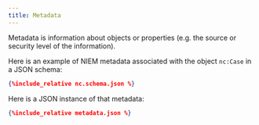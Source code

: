 ```yaml
---
title: Metadata
---
```

Metadata is information about objects or properties (e.g. the source or security level of the information).

Here is an example of NIEM metadata associated with the object `nc:Case` in a JSON schema:

```json
{%include_relative nc.schema.json %}
```

Here is a JSON instance of that metadata:

```json
{%include_relative metadata.json %}
```
